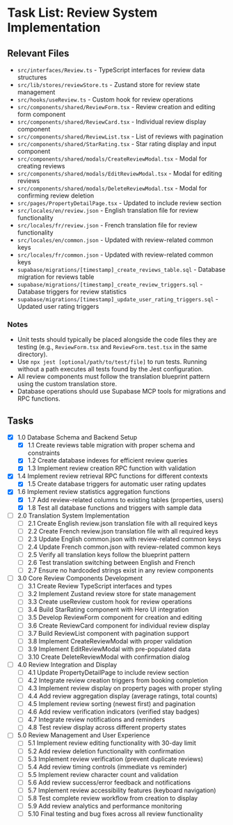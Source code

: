 # Task List: Review System Implementation

## Relevant Files

- `src/interfaces/Review.ts` - TypeScript interfaces for review data structures
- `src/lib/stores/reviewStore.ts` - Zustand store for review state management
- `src/hooks/useReview.ts` - Custom hook for review operations
- `src/components/shared/ReviewForm.tsx` - Review creation and editing form component
- `src/components/shared/ReviewCard.tsx` - Individual review display component
- `src/components/shared/ReviewList.tsx` - List of reviews with pagination
- `src/components/shared/StarRating.tsx` - Star rating display and input component
- `src/components/shared/modals/CreateReviewModal.tsx` - Modal for creating reviews
- `src/components/shared/modals/EditReviewModal.tsx` - Modal for editing reviews
- `src/components/shared/modals/DeleteReviewModal.tsx` - Modal for confirming review deletion
- `src/pages/PropertyDetailPage.tsx` - Updated to include review section
- `src/locales/en/review.json` - English translation file for review functionality
- `src/locales/fr/review.json` - French translation file for review functionality
- `src/locales/en/common.json` - Updated with review-related common keys
- `src/locales/fr/common.json` - Updated with review-related common keys
- `supabase/migrations/[timestamp]_create_reviews_table.sql` - Database migration for reviews table
- `supabase/migrations/[timestamp]_create_review_triggers.sql` - Database triggers for review statistics
- `supabase/migrations/[timestamp]_update_user_rating_triggers.sql` - Updated user rating triggers

### Notes

- Unit tests should typically be placed alongside the code files they are testing (e.g., `ReviewForm.tsx` and `ReviewForm.test.tsx` in the same directory).
- Use `npx jest [optional/path/to/test/file]` to run tests. Running without a path executes all tests found by the Jest configuration.
- All review components must follow the translation blueprint pattern using the custom translation store.
- Database operations should use Supabase MCP tools for migrations and RPC functions.

## Tasks

- [x] 1.0 Database Schema and Backend Setup
  - [x] 1.1 Create reviews table migration with proper schema and constraints
  - [x] 1.2 Create database indexes for efficient review queries
  - [x] 1.3 Implement review creation RPC function with validation
- [x] 1.4 Implement review retrieval RPC functions for different contexts
  - [x] 1.5 Create database triggers for automatic user rating updates
- [x] 1.6 Implement review statistics aggregation functions
  - [x] 1.7 Add review-related columns to existing tables (properties, users)
  - [x] 1.8 Test all database functions and triggers with sample data

- [ ] 2.0 Translation System Implementation
  - [ ] 2.1 Create English review.json translation file with all required keys
  - [ ] 2.2 Create French review.json translation file with all required keys
  - [ ] 2.3 Update English common.json with review-related common keys
  - [ ] 2.4 Update French common.json with review-related common keys
  - [ ] 2.5 Verify all translation keys follow the blueprint pattern
  - [ ] 2.6 Test translation switching between English and French
  - [ ] 2.7 Ensure no hardcoded strings exist in any review components

- [ ] 3.0 Core Review Components Development
  - [ ] 3.1 Create Review TypeScript interfaces and types
  - [ ] 3.2 Implement Zustand review store for state management
  - [ ] 3.3 Create useReview custom hook for review operations
  - [ ] 3.4 Build StarRating component with Hero UI integration
  - [ ] 3.5 Develop ReviewForm component for creation and editing
  - [ ] 3.6 Create ReviewCard component for individual review display
  - [ ] 3.7 Build ReviewList component with pagination support
  - [ ] 3.8 Implement CreateReviewModal with proper validation
  - [ ] 3.9 Implement EditReviewModal with pre-populated data
  - [ ] 3.10 Create DeleteReviewModal with confirmation dialog

- [ ] 4.0 Review Integration and Display
  - [ ] 4.1 Update PropertyDetailPage to include review section
  - [ ] 4.2 Integrate review creation triggers from booking completion
  - [ ] 4.3 Implement review display on property pages with proper styling
  - [ ] 4.4 Add review aggregation display (average ratings, total counts)
  - [ ] 4.5 Implement review sorting (newest first) and pagination
  - [ ] 4.6 Add review verification indicators (verified stay badges)
  - [ ] 4.7 Integrate review notifications and reminders
  - [ ] 4.8 Test review display across different property states

- [ ] 5.0 Review Management and User Experience
  - [ ] 5.1 Implement review editing functionality with 30-day limit
  - [ ] 5.2 Add review deletion functionality with confirmation
  - [ ] 5.3 Implement review verification (prevent duplicate reviews)
  - [ ] 5.4 Add review timing controls (immediate vs reminder)
  - [ ] 5.5 Implement review character count and validation
  - [ ] 5.6 Add review success/error feedback and notifications
  - [ ] 5.7 Implement review accessibility features (keyboard navigation)
  - [ ] 5.8 Test complete review workflow from creation to display
  - [ ] 5.9 Add review analytics and performance monitoring
  - [ ] 5.10 Final testing and bug fixes across all review functionality

